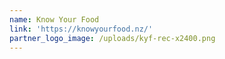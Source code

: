 ```yaml
---
name: Know Your Food
link: 'https://knowyourfood.nz/'
partner_logo_image: /uploads/kyf-rec-x2400.png
---
```


